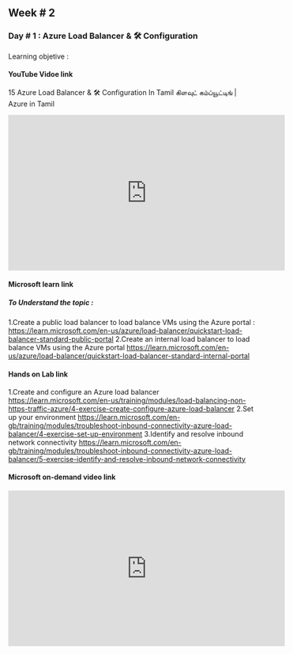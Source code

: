 ## Week # 2
### Day # 1 : Azure Load Balancer & 🛠️ Configuration 
Learning objetive : 
#### YouTube Vidoe link 
15 Azure Load Balancer & 🛠️ Configuration In Tamil கிளவுட் கம்ப்யூட்டிங் | Azure in Tamil
<iframe width="560" height="315" src="https://www.youtube.com/embed/cctvef41W0o?si=8LkXb3Dgwp6k4UFH" title="YouTube video player" frameborder="0" allow="accelerometer; autoplay; clipboard-write; encrypted-media; gyroscope; picture-in-picture; web-share" referrerpolicy="strict-origin-when-cross-origin" allowfullscreen></iframe>


#### Microsoft learn link
##### To Understand the topic :
1.Create a public load balancer to load balance VMs using the Azure portal :
https://learn.microsoft.com/en-us/azure/load-balancer/quickstart-load-balancer-standard-public-portal
2.Create an internal load balancer to load balance VMs using the Azure portal
https://learn.microsoft.com/en-us/azure/load-balancer/quickstart-load-balancer-standard-internal-portal

#### Hands on Lab link
1.Create and configure an Azure load balancer
https://learn.microsoft.com/en-us/training/modules/load-balancing-non-https-traffic-azure/4-exercise-create-configure-azure-load-balancer
2.Set up your environment
https://learn.microsoft.com/en-gb/training/modules/troubleshoot-inbound-connectivity-azure-load-balancer/4-exercise-set-up-environment
3.Identify and resolve inbound network connectivity
https://learn.microsoft.com/en-gb/training/modules/troubleshoot-inbound-connectivity-azure-load-balancer/5-exercise-identify-and-resolve-inbound-network-connectivity



#### Microsoft on-demand video link 
<iframe width="560" height="315" src="https://learn-video.azurefd.net/vod/player?show=on-demand-instructor-led-training-series&ep=az-104-module-1" title="YouTube video player" frameborder="0" allow="accelerometer; autoplay; clipboard-write; encrypted-media; gyroscope; picture-in-picture; web-share" referrerpolicy="strict-origin-when-cross-origin" allowfullscreen></iframe>